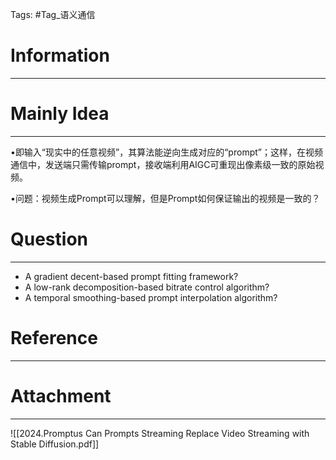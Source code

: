 Tags: #Tag_语义通信 
# Information
---


# Mainly Idea
---
•即输入“现实中的任意视频”，其算法能逆向生成对应的“prompt”；这样，在视频通信中，发送端只需传输prompt，接收端利用AIGC可重现出像素级一致的原始视频。

•问题：视频生成Prompt可以理解，但是Prompt如何保证输出的视频是一致的？

# Question
---
- A gradient decent-based prompt fitting framework?
- A low-rank decomposition-based bitrate control algorithm?
- A temporal smoothing-based prompt interpolation algorithm?

# Reference
---


# Attachment
---
![[2024.Promptus Can Prompts Streaming Replace Video Streaming with Stable Diffusion.pdf]]